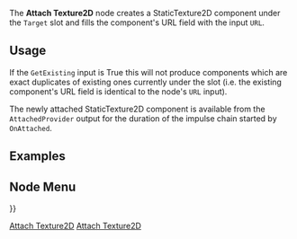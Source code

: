 <languages></languages>

The **Attach Texture2D** node creates a StaticTexture2D component under
the `Target` slot and fills the component's URL field with the input
`URL`.

## Usage

If the `GetExisting` input is True this will not produce components
which are exact duplicates of existing ones currently under the slot
(i.e. the existing component's URL field is identical to the node's
`URL` input).

The newly attached StaticTexture2D component is available from the
`AttachedProvider` output for the duration of the impulse chain started
by `OnAttached`.

## Examples

## Node Menu

}}

[Attach Texture2D](Category:Protoflux{{#translation:}} "wikilink")
[Attach
Texture2D](Category:Protoflux:Assets{{#translation:}} "wikilink")